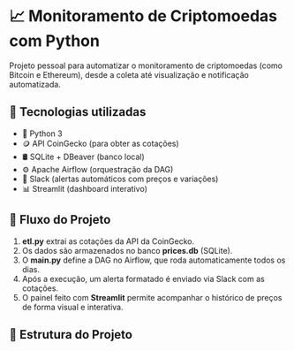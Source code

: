 # 📈 Monitoramento de Criptomoedas com Python

Projeto pessoal para automatizar o monitoramento de criptomoedas (como Bitcoin e Ethereum), desde a coleta até visualização e notificação automatizada.

## 🔧 Tecnologias utilizadas

- 🐍 Python 3
- 🪙 API CoinGecko (para obter as cotações)
- 🛢️ SQLite + DBeaver (banco local)
- ⚙️ Apache Airflow (orquestração da DAG)
- 🔔 Slack (alertas automáticos com preços e variações)
- 📊 Streamlit (dashboard interativo)

## 🚀 Fluxo do Projeto

1. **etl.py** extrai as cotações da API da CoinGecko.
2. Os dados são armazenados no banco **prices.db** (SQLite).
3. O **main.py** define a DAG no Airflow, que roda automaticamente todos os dias.
4. Após a execução, um alerta formatado é enviado via Slack com as cotações.
5. O painel feito com **Streamlit** permite acompanhar o histórico de preços de forma visual e interativa.

## 📂 Estrutura do Projeto

